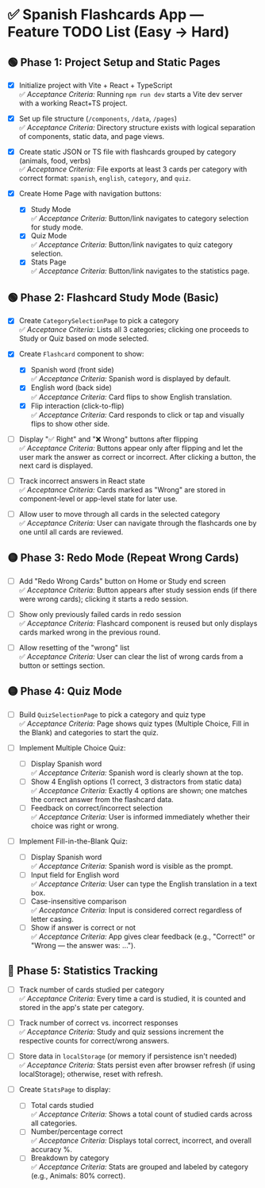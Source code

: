 # ✅ Spanish Flashcards App — Feature TODO List (Easy → Hard)

## 🟢 Phase 1: Project Setup and Static Pages

- [x] Initialize project with Vite + React + TypeScript  
  ✅ *Acceptance Criteria:* Running `npm run dev` starts a Vite dev server with a working React+TS project.

- [x] Set up file structure (`/components`, `/data`, `/pages`)  
  ✅ *Acceptance Criteria:* Directory structure exists with logical separation of components, static data, and page views.

- [x] Create static JSON or TS file with flashcards grouped by category (animals, food, verbs)  
  ✅ *Acceptance Criteria:* File exports at least 3 cards per category with correct format: `spanish`, `english`, `category`, and `quiz`.

- [x] Create Home Page with navigation buttons:
  - [x] Study Mode  
    ✅ *Acceptance Criteria:* Button/link navigates to category selection for study mode.
  - [x] Quiz Mode  
    ✅ *Acceptance Criteria:* Button/link navigates to quiz category selection.
  - [x] Stats Page  
    ✅ *Acceptance Criteria:* Button/link navigates to the statistics page.

## 🟢 Phase 2: Flashcard Study Mode (Basic)

- [x] Create `CategorySelectionPage` to pick a category  
  ✅ *Acceptance Criteria:* Lists all 3 categories; clicking one proceeds to Study or Quiz based on mode selected.

- [x] Create `Flashcard` component to show:
  - [x] Spanish word (front side)  
    ✅ *Acceptance Criteria:* Spanish word is displayed by default.
  - [x] English word (back side)  
    ✅ *Acceptance Criteria:* Card flips to show English translation.
  - [x] Flip interaction (click-to-flip)  
    ✅ *Acceptance Criteria:* Card responds to click or tap and visually flips to show other side.

- [ ] Display "✅ Right" and "❌ Wrong" buttons after flipping  
  ✅ *Acceptance Criteria:* Buttons appear only after flipping and let the user mark the answer as correct or incorrect. After clicking a button, the next card is displayed.

- [ ] Track incorrect answers in React state  
  ✅ *Acceptance Criteria:* Cards marked as "Wrong" are stored in component-level or app-level state for later use.

- [ ] Allow user to move through all cards in the selected category  
  ✅ *Acceptance Criteria:* User can navigate through the flashcards one by one until all cards are reviewed.

## 🟡 Phase 3: Redo Mode (Repeat Wrong Cards)

- [ ] Add "Redo Wrong Cards" button on Home or Study end screen  
  ✅ *Acceptance Criteria:* Button appears after study session ends (if there were wrong cards); clicking it starts a redo session.

- [ ] Show only previously failed cards in redo session  
  ✅ *Acceptance Criteria:* Flashcard component is reused but only displays cards marked wrong in the previous round.

- [ ] Allow resetting of the "wrong" list  
  ✅ *Acceptance Criteria:* User can clear the list of wrong cards from a button or settings section.

## 🟡 Phase 4: Quiz Mode

- [ ] Build `QuizSelectionPage` to pick a category and quiz type  
  ✅ *Acceptance Criteria:* Page shows quiz types (Multiple Choice, Fill in the Blank) and categories to start the quiz.

- [ ] Implement Multiple Choice Quiz:
  - [ ] Display Spanish word  
    ✅ *Acceptance Criteria:* Spanish word is clearly shown at the top.
  - [ ] Show 4 English options (1 correct, 3 distractors from static data)  
    ✅ *Acceptance Criteria:* Exactly 4 options are shown; one matches the correct answer from the flashcard data.
  - [ ] Feedback on correct/incorrect selection  
    ✅ *Acceptance Criteria:* User is informed immediately whether their choice was right or wrong.

- [ ] Implement Fill-in-the-Blank Quiz:
  - [ ] Display Spanish word  
    ✅ *Acceptance Criteria:* Spanish word is visible as the prompt.
  - [ ] Input field for English word  
    ✅ *Acceptance Criteria:* User can type the English translation in a text box.
  - [ ] Case-insensitive comparison  
    ✅ *Acceptance Criteria:* Input is considered correct regardless of letter casing.
  - [ ] Show if answer is correct or not  
    ✅ *Acceptance Criteria:* App gives clear feedback (e.g., "Correct!" or "Wrong — the answer was: ...").

## 🔴 Phase 5: Statistics Tracking

- [ ] Track number of cards studied per category  
  ✅ *Acceptance Criteria:* Every time a card is studied, it is counted and stored in the app's state per category.

- [ ] Track number of correct vs. incorrect responses  
  ✅ *Acceptance Criteria:* Study and quiz sessions increment the respective counts for correct/wrong answers.

- [ ] Store data in `localStorage` (or memory if persistence isn't needed)  
  ✅ *Acceptance Criteria:* Stats persist even after browser refresh (if using localStorage); otherwise, reset with refresh.

- [ ] Create `StatsPage` to display:
  - [ ] Total cards studied  
    ✅ *Acceptance Criteria:* Shows a total count of studied cards across all categories.
  - [ ] Number/percentage correct  
    ✅ *Acceptance Criteria:* Displays total correct, incorrect, and overall accuracy %.
  - [ ] Breakdown by category  
    ✅ *Acceptance Criteria:* Stats are grouped and labeled by category (e.g., Animals: 80% correct).
